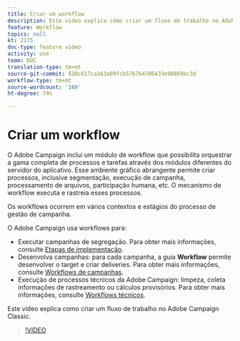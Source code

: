 ```yaml
---
title: Criar um workflow
description: Este vídeo explica como criar um fluxo de trabalho no Adobe Campaign Classic.
feature: Workflow
topics: null
kt: 2175
doc-type: feature video
activity: use
team: DOC
translation-type: tm+mt
source-git-commit: 838c617ca163a09fcb57b7b4706433e98869bc3d
workflow-type: tm+mt
source-wordcount: '189'
ht-degree: 74%

---
```



# Criar um workflow

O Adobe Campaign inclui um módulo de workflow que possibilita orquestrar a gama completa de processos e tarefas através dos módulos diferentes do servidor do aplicativo. Esse ambiente gráfico abrangente permite criar processos, inclusive segmentação, execução de campanha, processamento de arquivos, participação humana, etc. O mecanismo de workflow executa e rastreia esses processos.

Os workflows ocorrem em vários contextos e estágios do processo de gestão de campanha.

O Adobe Campaign usa workflows para:

* Executar campanhas de segregação. Para obter mais informações, consulte [Etapas de implementação](https://docs.adobe.com/content/help/en/campaign-classic/using/automating-with-workflows/general-operation/building-a-workflow.html#Implementation_steps_).
* Desenvolva campanhas: para cada campanha, a guia **Workflow** permite desenvolver o target e criar deliveries. Para obter mais informações, consulte [Workflows de campanhas](https://docs.adobe.com/content/help/pt-BR/campaign-classic/using/automating-with-workflows/general-operation/building-a-workflow.html#campaign-workflows).
* Execução de processos técnicos da Adobe Campaign: limpeza, coleta informações de rastreamento ou cálculos provisórios. Para obter mais informações, consulte [Workflows técnicos](https://docs.adobe.com/content/help/pt-BR/campaign-classic/using/automating-with-workflows/general-operation/building-a-workflow.html#technical-workflows).

Este vídeo explica como criar um fluxo de trabalho no Adobe Campaign Classic.

>[!VIDEO](https://video.tv.adobe.com/v/25559?quality=12)
